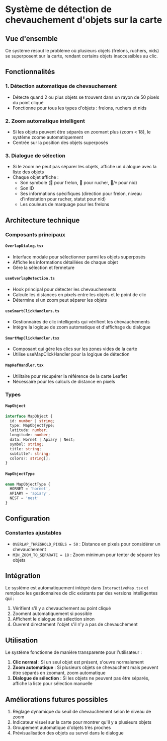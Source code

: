 # Système de détection de chevauchement d'objets sur la carte

## Vue d'ensemble

Ce système résout le problème où plusieurs objets (frelons, ruchers, nids) se superposent sur la carte, rendant certains objets inaccessibles au clic.

## Fonctionnalités

### 1. Détection automatique de chevauchement
- Détecte quand 2 ou plus objets se trouvent dans un rayon de 50 pixels du point cliqué
- Fonctionne pour tous les types d'objets : frelons, ruchers et nids

### 2. Zoom automatique intelligent
- Si les objets peuvent être séparés en zoomant plus (zoom < 18), le système zoome automatiquement
- Centrée sur la position des objets superposés

### 3. Dialogue de sélection
- Si le zoom ne peut pas séparer les objets, affiche un dialogue avec la liste des objets
- Chaque objet affiche :
  - Son symbole (🐝 pour frelon, 🍯 pour rucher, 🏴/💀 pour nid)
  - Son ID
  - Ses informations spécifiques (direction pour frelon, niveau d'infestation pour rucher, statut pour nid)
  - Les couleurs de marquage pour les frelons

## Architecture technique

### Composants principaux

#### `OverlapDialog.tsx`
- Interface modale pour sélectionner parmi les objets superposés
- Affiche les informations détaillées de chaque objet
- Gère la sélection et fermeture

#### `useOverlapDetection.ts`
- Hook principal pour détecter les chevauchements
- Calcule les distances en pixels entre les objets et le point de clic
- Détermine si un zoom peut séparer les objets

#### `useSmartClickHandlers.ts`
- Gestionnaires de clic intelligents qui vérifient les chevauchements
- Intègre la logique de zoom automatique et d'affichage du dialogue

#### `SmartMapClickHandler.tsx`
- Composant qui gère les clics sur les zones vides de la carte
- Utilise useMapClickHandler pour la logique de détection

#### `MapRefHandler.tsx`
- Utilitaire pour récupérer la référence de la carte Leaflet
- Nécessaire pour les calculs de distance en pixels

### Types

#### `MapObject`
```typescript
interface MapObject {
  id: number | string;
  type: MapObjectType;
  latitude: number;
  longitude: number;
  data: Hornet | Apiary | Nest;
  symbol: string;
  title: string;
  subtitle?: string;
  colors?: string[];
}
```

#### `MapObjectType`
```typescript
enum MapObjectType {
  HORNET = 'hornet',
  APIARY = 'apiary', 
  NEST = 'nest'
}
```

## Configuration

### Constantes ajustables

- `OVERLAP_THRESHOLD_PIXELS = 50` : Distance en pixels pour considérer un chevauchement
- `MIN_ZOOM_TO_SEPARATE = 18` : Zoom minimum pour tenter de séparer les objets

## Intégration

Le système est automatiquement intégré dans `InteractiveMap.tsx` et remplace les gestionnaires de clic existants par des versions intelligentes qui :

1. Vérifient s'il y a chevauchement au point cliqué
2. Zooment automatiquement si possible
3. Affichent le dialogue de sélection sinon
4. Ouvrent directement l'objet s'il n'y a pas de chevauchement

## Utilisation

Le système fonctionne de manière transparente pour l'utilisateur :

1. **Clic normal** : Si un seul objet est présent, s'ouvre normalement
2. **Zoom automatique** : Si plusieurs objets se chevauchent mais peuvent être séparés en zoomant, zoom automatique
3. **Dialogue de sélection** : Si les objets ne peuvent pas être séparés, affiche la liste pour sélection manuelle

## Améliorations futures possibles

1. Réglage dynamique du seuil de chevauchement selon le niveau de zoom
2. Indicateur visuel sur la carte pour montrer qu'il y a plusieurs objets
3. Groupement automatique d'objets très proches
4. Prévisualisation des objets au survol dans le dialogue
